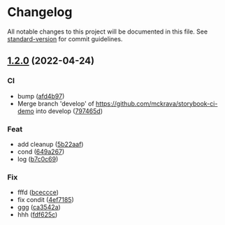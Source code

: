 # Changelog

All notable changes to this project will be documented in this file. See [standard-version](https://github.com/conventional-changelog/standard-version) for commit guidelines.

## [1.2.0](https://github.com/mckrava/storybook-ci-demo/compare/v1.0.0...v1.2.0) (2022-04-24)


### CI

* bump ([afd4b97](https://github.com/mckrava/storybook-ci-demo/commit/afd4b97327087fd7b3edefef20d449c595e170b7))
* Merge branch 'develop' of https://github.com/mckrava/storybook-ci-demo into develop ([797465d](https://github.com/mckrava/storybook-ci-demo/commit/797465db52906245710db0442096ccdee1c3ba06))


### Feat

* add cleanup ([5b22aaf](https://github.com/mckrava/storybook-ci-demo/commit/5b22aaf39fed9be8e6ea6cfb12bd32ef4b9664ed))
* cond ([649a267](https://github.com/mckrava/storybook-ci-demo/commit/649a26735f343f413a1bd88ed97975dca67728bf))
* log ([b7c0c69](https://github.com/mckrava/storybook-ci-demo/commit/b7c0c6987f771b73362b87b818f32943da387d4f))


### Fix

* fffd ([bceccce](https://github.com/mckrava/storybook-ci-demo/commit/bceccce7f9d5e71c5226dbcb6eea8ec1aa0c3072))
* fix condit ([4ef7185](https://github.com/mckrava/storybook-ci-demo/commit/4ef71858a3a1599f719324e662b313b5e610aadb))
* ggg ([ca3542a](https://github.com/mckrava/storybook-ci-demo/commit/ca3542af6ee1626b8ea1ce7b4633a0414e75a797))
* hhh ([fdf625c](https://github.com/mckrava/storybook-ci-demo/commit/fdf625c35f5c16c7537b59d803d111ab161b2629))
